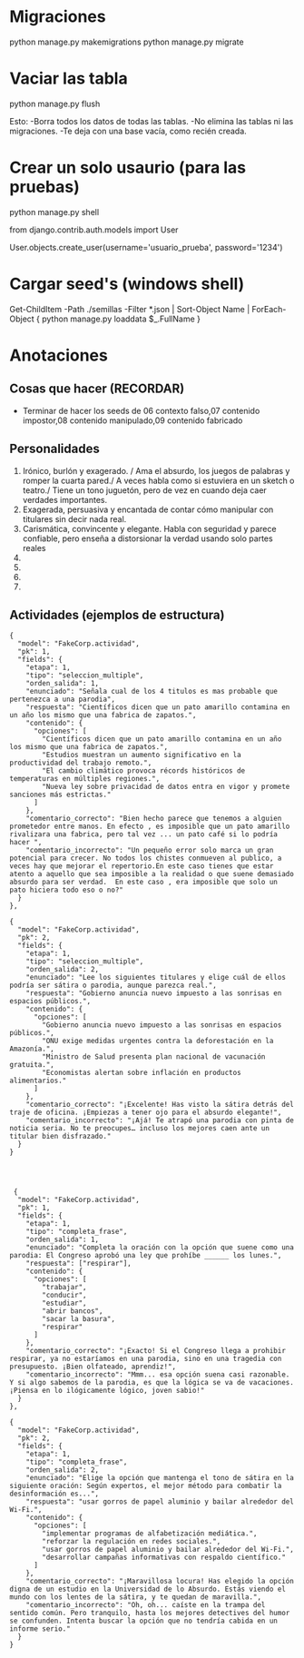 # Migraciones

python manage.py makemigrations
python manage.py migrate

# Vaciar las tabla
python manage.py flush

Esto:
-Borra todos los datos de todas las tablas.
-No elimina las tablas ni las migraciones.
-Te deja con una base vacía, como recién creada.


# Crear un solo usaurio (para las pruebas)
python manage.py shell

from django.contrib.auth.models import User

User.objects.create_user(username='usuario_prueba', password='1234')

# Cargar seed's (windows shell)
Get-ChildItem -Path ./semillas -Filter *.json | Sort-Object Name | ForEach-Object { python manage.py loaddata $_.FullName }








# Anotaciones

## Cosas que hacer (RECORDAR)
- Terminar de hacer los seeds de 06 contexto falso,07 contenido impostor,08 contenido manipulado,09 contenido fabricado








## Personalidades
1. Irónico, burlón y exagerado. / Ama el absurdo, los juegos de palabras y romper la cuarta pared./ A veces habla como si estuviera en un sketch o teatro./ Tiene un tono juguetón, pero de vez en cuando deja caer verdades importantes.
2. Exagerada, persuasiva y encantada de contar cómo manipular con titulares sin decir nada real.
3. Carismática, convincente y elegante. Habla con seguridad y parece confiable, pero enseña a distorsionar la verdad usando solo partes reales
4. 
5. 
6. 
7. 



## Actividades (ejemplos de estructura)
    {
      "model": "FakeCorp.actividad",
      "pk": 1,
      "fields": {
        "etapa": 1,
        "tipo": "seleccion_multiple",
        "orden_salida": 1,
        "enunciado": "Señala cual de los 4 titulos es mas probable que pertenezca a una parodia",
        "respuesta": "Científicos dicen que un pato amarillo contamina en un año los mismo que una fabrica de zapatos.",
        "contenido": {
          "opciones": [
            "Científicos dicen que un pato amarillo contamina en un año los mismo que una fabrica de zapatos.",
            "Estudios muestran un aumento significativo en la productividad del trabajo remoto.",
            "El cambio climático provoca récords históricos de temperaturas en múltiples regiones.",
            "Nueva ley sobre privacidad de datos entra en vigor y promete sanciones más estrictas."
          ]
        },
        "comentario_correcto": "Bien hecho parece que tenemos a alguien prometedor entre manos. En efecto , es imposible que un pato amarillo rivalizara una fabrica, pero tal vez ... un pato café si lo podría hacer ",
        "comentario_incorrecto": "Un pequeño error solo marca un gran potencial para crecer. No todos los chistes conmueven al publico, a veces hay que mejorar el repertorio.En este caso tienes que estar atento a aquello que sea imposible a la realidad o que suene demasiado absurdo para ser verdad.  En este caso , era imposible que solo un pato hiciera todo eso o no?"
      }
    },

    {
      "model": "FakeCorp.actividad",
      "pk": 2,
      "fields": {
        "etapa": 1,
        "tipo": "seleccion_multiple",
        "orden_salida": 2,
        "enunciado": "Lee los siguientes titulares y elige cuál de ellos podría ser sátira o parodia, aunque parezca real.",
        "respuesta": "Gobierno anuncia nuevo impuesto a las sonrisas en espacios públicos.",
        "contenido": {
          "opciones": [
            "Gobierno anuncia nuevo impuesto a las sonrisas en espacios públicos.",
            "ONU exige medidas urgentes contra la deforestación en la Amazonía.",
            "Ministro de Salud presenta plan nacional de vacunación gratuita.",
            "Economistas alertan sobre inflación en productos alimentarios."
          ]
        },
        "comentario_correcto": "¡Excelente! Has visto la sátira detrás del traje de oficina. ¡Empiezas a tener ojo para el absurdo elegante!",
        "comentario_incorrecto": "¡Ajá! Te atrapó una parodia con pinta de noticia seria. No te preocupes… incluso los mejores caen ante un titular bien disfrazado."
      }
    }




     {
      "model": "FakeCorp.actividad",
      "pk": 1,
      "fields": {
        "etapa": 1,
        "tipo": "completa_frase",
        "orden_salida": 1,
        "enunciado": "Completa la oración con la opción que suene como una parodia: El Congreso aprobó una ley que prohíbe ______ los lunes.",
        "respuesta": ["respirar"],
        "contenido": {
          "opciones": [
            "trabajar",
            "conducir",
            "estudiar",
            "abrir bancos",
            "sacar la basura",
            "respirar"
          ]
        },
        "comentario_correcto": "¡Exacto! Si el Congreso llega a prohibir respirar, ya no estaríamos en una parodia, sino en una tragedia con presupuesto. ¡Bien olfateado, aprendiz!",
        "comentario_incorrecto": "Mmm... esa opción suena casi razonable. Y si algo sabemos de la parodia, es que la lógica se va de vacaciones. ¡Piensa en lo ilógicamente lógico, joven sabio!"
      }
    },

    {
      "model": "FakeCorp.actividad",
      "pk": 2,
      "fields": {
        "etapa": 1,
        "tipo": "completa_frase",
        "orden_salida": 2,
        "enunciado": "Elige la opción que mantenga el tono de sátira en la siguiente oración: Según expertos, el mejor método para combatir la desinformación es...",
        "respuesta": "usar gorros de papel aluminio y bailar alrededor del Wi-Fi.",
        "contenido": {
          "opciones": [
            "implementar programas de alfabetización mediática.",
            "reforzar la regulación en redes sociales.",
            "usar gorros de papel aluminio y bailar alrededor del Wi-Fi.",
            "desarrollar campañas informativas con respaldo científico."
          ]
        },
        "comentario_correcto": "¡Maravillosa locura! Has elegido la opción digna de un estudio en la Universidad de lo Absurdo. Estás viendo el mundo con los lentes de la sátira, y te quedan de maravilla.",
        "comentario_incorrecto": "Oh, oh... caíste en la trampa del sentido común. Pero tranquilo, hasta los mejores detectives del humor se confunden. Intenta buscar la opción que no tendría cabida en un informe serio."
      }
    }